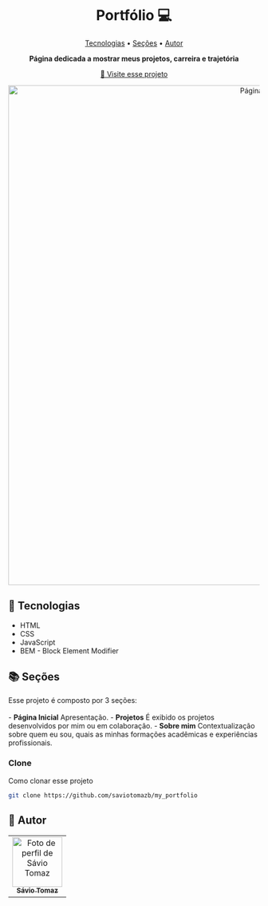 <h1 align="center" style="font-weight: bold;">Portfólio 💻</h1>

<p align="center">
 <a href="#tech">Tecnologias</a> • 
 <a href="#sec">Seções</a> • 
 <a href="#aut">Autor</a>

</p>

<p align="center">
    <b>Página dedicada a mostrar meus projetos, carreira e trajetória</b>
</p>

<p align="center">
     <a href="#">📱 Visite esse projeto</a>
</p>

<p align="center">
    <img src="https://github.com/saviotomazb/my_portfolio/blob/main/images/Screenshot_portfolio.png" alt="Página inicial" width="1000px">
</p>

<h2 id="tech">🔧 Tecnologias</h2>

- HTML
- CSS
- JavaScript
- BEM - Block Element Modifier

<h2 id="sec">📚 Seções</h2>
Esse projeto é composto por 3 seções:<br><br>
- <b>Página Inicial</b>
Apresentação.
- <b>Projetos</b>
É exibido os projetos desenvolvidos por mim ou em colaboração.
- <b>Sobre mim</b>
Contextualização sobre quem eu sou, quais as minhas formações acadêmicas e experiências profissionais.

<h3>Clone</h3>

Como clonar esse projeto

```bash
git clone https://github.com/saviotomazb/my_portfolio
```

<h2 id="aut">🤝 Autor</h2>
<table>
  <tr>
    <td align="center">
      <a href="#">
        <img src="https://avatars.githubusercontent.com/u/88664171?v=4" width="100px;" alt="Foto de perfil de Sávio Tomaz"/><br>
        <sub>
          <b>Sávio Tomaz</b>
        </sub>
      </a>
    </td>
  </tr>
</table>
